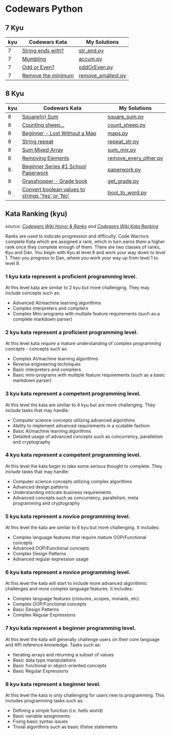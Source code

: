 # Codewars Python
## 7 Kyu
| kyu | Codewars Kata | My Solutions |
| --- | --- | --- |
| 7 | [String ends with?](https://www.codewars.com//kata/51f2d1cafc9c0f745c00037d) | [str_end.py](https://github.com/Jack-2077/Codewars-Python/tree/main/7-kyu/str_end.py) |
| 7 | [Mumbling](https://www.codewars.com//kata/5667e8f4e3f572a8f2000039) | [accum.py](https://github.com/Jack-2077/Codewars-Python/tree/main/7-kyu/accum.py) |
| 7 | [Odd or Even?](https://www.codewars.com/kata/5949481f86420f59480000e7) | [oddOrEven.py](https://github.com/Jack-2077/Codewars-Python/tree/main/7-kyu/oddOrEven.py) |
| 7 | [Remove the minimum](https://www.codewars.com//kata/563cf89eb4747c5fb100001b) | [remove_smallest.py](https://github.com/Jack-2077/Codewars-Python/tree/main/7-kyu/remove_smallest.py) |
## 8 Kyu
| kyu | Codewars Kata | My Solutions |
| --- | --- | --- |
 8 | [Square(n) Sum](https://www.codewars.com//kata/515e271a311df0350d00000f) | [square_sum.py](https://github.com/Jack-2077/Codewars-Python/tree/main/8-kyu/square_sum.py) |
| 8 | [Counting sheep...](https://www.codewars.com//kata/54edbc7200b811e956000556) | [count_sheep.py](https://github.com/Jack-2077/Codewars-Python/tree/main/8-kyu/count_sheep.py) |
| 8 | [Beginner - Lost Without a Map](https://www.codewars.com/kata/57f781872e3d8ca2a000007e) | [maps.py](https://github.com/Jack-2077/Codewars-Python/tree/main/8-kyu/maps.py) |
| 8 | [String repeat](https://www.codewars.com/kata/57a0e5c372292dd76d000d7e) | [repeat_str.py](https://github.com/Jack-2077/Codewars-Python/tree/main/8-kyu/repeat_str.py) |
| 8 | [Sum Mixed Array](https://www.codewars.com/kata/57eaeb9578748ff92a000009) | [sum_mix.py](https://github.com/Jack-2077/Codewars-Python/tree/main/8-kyu/sum_mix.py) |
| 8 | [Removing Elements](https://www.codewars.com/kata/5769b3802ae6f8e4890009d2) | [remove_every_other.py](https://github.com/Jack-2077/Codewars-Python/tree/main/8-kyu/remove_every_other.py) |
| 8 | [Beginner Series #1 School Paperwork](https://www.codewars.com/kata/55f9b48403f6b87a7c0000bd) | [paperwork.py](https://github.com/Jack-2077/Codewars-Python/tree/main/8-kyu/paperwork.py) |
| 8 | [Grasshopper - Grade book](https://www.codewars.com/kata/55cbd4ba903825f7970000f5) | [get_grade.py](https://github.com/Jack-2077/Codewars-Python/tree/main/8-kyu/get_grade.py) |
| 8 | [Convert boolean values to strings 'Yes' or 'No'](https://www.codewars.com/kata/53369039d7ab3ac506000467) | [bool_to_word.py](https://github.com/Jack-2077/Codewars-Python/tree/main/8-kyu/bool_to_word.py) |


## Kata Ranking (kyu)
*source: [Codewars Wiki Honor & Ranks](https://github.com/Codewars/codewars.com/wiki/Honor-&-Ranks) and [Codewars Wiki Kata Ranking](https://github.com/Codewars/codewars.com/wiki/Kata-Ranking)*

Ranks are used to indicate progression and difficulty. Code Warriors complete Kata which are assigned a rank, which in turn earns them a higher rank once they complete enough of them. There are two classes of ranks, Kyu and Dan. You begin with Kyu at level 8 and work your way down to level 1. Then you progress to Dan, where you work your way up from level 1 to level 8.


### **1 kyu** kata represent a proficient programming level.

At this level kata are similar to 2 kyu but more challenging. They may include concepts such as:
* Advanced AI/machine learning algorithms
* Complex interpreters and compilers
* Complex Mini-programs with multiple feature requirements (such as a complete markdown parser)

### **2 kyu** kata represent a proficient programming level.

At this level kata require a mature understanding of complex programming concepts - concepts such as:
* Complex AI/machine learning algorithms
* Reverse engineering techniques
* Basic interpreters and compilers
* Basic mini-programs with multiple feature requirements (such as a basic markdown parser)

### **3 kyu** kata represent a competent programming level.

At this level the kata are similar to 4 kyu but are more challenging. They include tasks that may handle:
* Computer science concepts utilizing advanced algorithms
* Ability to implement advanced requirements in a scalable fashion
* Basic AI/machine learning algorithms
* Detailed usage of advanced concepts such as concurrency, parallelism and cryptography


### **4 kyu** kata represent a competent programming level.

At this level the kata begin to take some serious thought to complete. They include tasks that may handle:
* Computer science concepts utilizing complex algorithms
* Advanced design patterns
* Understanding intricate business requirements
* Advanced concepts such as concurrency, parallelism, meta programming and cryptography

### **5 kyu** kata represent a novice programming level.

At this level the kata are similar to 6 kyu but more challenging. It includes:
* Complex language features that require mature OOP/Functional concepts
* Advanced OOP/Functional concepts
* Complex Design Patterns
* Advanced regular expression usage

### **6 kyu** kata represent a novice programming level.

At this level the kata will start to include more advanced algorithmic challenges and more complex language features. It includes:
* Complex language features (closures, scopes, monads, etc)
* Complex OOP/Functional concepts
* Basic Design Patterns
* Complex Regular Expressions

### **7 kyu** kata represent a beginner programming level.

At this level the kata will generally challenge users on their core language and API reference knowledge. Tasks such as:
* Iterating arrays and returning a subset of values
* Basic data type manipulations
* Basic functional or object-oriented concepts
* Basic Regular Expressions

### **8 kyu** kata represent a beginner level.

At this level the kata is only challenging for users new to programming. This includes programming tasks such as:
* Defining a simple function (i.e. hello world)
* Basic variable assignments
* Fixing basic syntax issues
* Trivial algorithms such as basic if/else statements


